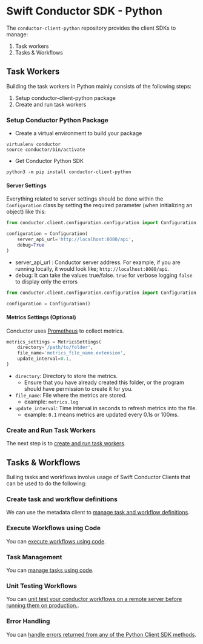 # Swift Conductor SDK - Python

The `conductor-client-python` repository provides the client SDKs to manage:
1. Task workers
2. Tasks & Workflows

## Task Workers

Building the task workers in Python mainly consists of the following steps:

1. Setup conductor-client-python package
2. Create and run task workers

### Setup Conductor Python Package​

* Create a virtual environment to build your package
```shell
virtualenv conductor
source conductor/bin/activate
```

* Get Conductor Python SDK
```shell
python3 -m pip install conductor-client-python
```

#### Server Settings

Everything related to server settings should be done within the `Configuration` class by setting the required parameter (when initializing an object) like this:

```python
from conductor.client.configuration.configuration import Configuration

configuration = Configuration(
    server_api_url='http://localhost:8080/api',
    debug=True
)
```

* server_api_url : Conductor server address. For example, if you are running locally, it would look like; `http://localhost:8080/api`.
* debug: It can take the values true/false. `true` for verbose logging `false` to display only the errors


```python
from conductor.client.configuration.configuration import Configuration

configuration = Configuration()
```

#### Metrics Settings (Optional)

Conductor uses [Prometheus](https://prometheus.io/) to collect metrics.

```python
metrics_settings = MetricsSettings(
    directory='/path/to/folder',
    file_name='metrics_file_name.extension',
    update_interval=0.1,
)
```

* `directory`: Directory to store the metrics.
  * Ensure that you have already created this folder, or the program should have permission to create it for you.
* `file_name`: File where the metrics are stored.
  * example: `metrics.log`
* `update_interval`: Time interval in seconds to refresh metrics into the file.
  * example: `0.1` means metrics are updated every  0.1s or 100ms.

### Create and Run Task Workers

The next step is to [create and run task workers](https://github.com/swift-conductor/conductor-client-python/tree/main/docs/worker).

## Tasks & Workflows

Builing tasks and workflows involve usage of Swift Conductor Clients that can be used to do the following:

### Create task and workflow definitions

We can use the metadata client to [manage task and workflow definitions](https://github.com/swift-conductor/conductor-client-python/tree/main/docs/metadata).

### Execute Workflows using Code

You can [execute workflows using code](https://github.com/swift-conductor/conductor-client-python/tree/main/docs/workflow).

### Task Management

You can [manage tasks using code](https://github.com/swift-conductor/conductor-client-python/tree/main/docs/task).

### Unit Testing Workflows

You can [unit test your conductor workflows on a remote server before running them on production.](https://github.com/swift-conductor/conductor-client-python/tree/main/docs/testing).

### Error Handling

You can [handle errors returned from any of the Python Client SDK methods](https://github.com/swift-conductor/conductor-client-python/tree/main/docs/exceptions).

